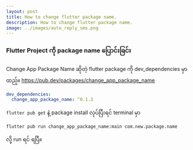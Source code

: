 ```yaml
---
layout: post
title: How to change flutter package name.
description: How to change flutter package name.
image: ../images/auto_reply_sms.png
---
```

### Flutter Project ကို package name ပြောင်းခြင်း

Change App Package Name ဆိုတဲ့ flutter package ကို dev_dependencies မှာထည့်။
https://pub.dev/packages/change_app_package_name 

```yaml
dev_dependencies: 
  change_app_package_name: ^0.1.3
```

```flutter pub get``` နဲ့ package install လုပ်ပြီးရင် terminal မှာ

```
flutter pub run change_app_package_name:main com.new.package.name
```

လို့ run ရင် ရပြီ။